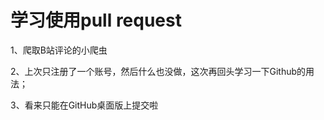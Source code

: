# 学习使用pull request



1、爬取B站评论的小爬虫




2、上次只注册了一个账号，然后什么也没做，这次再回头学习一下Github的用法；

3、看来只能在GitHub桌面版上提交啦